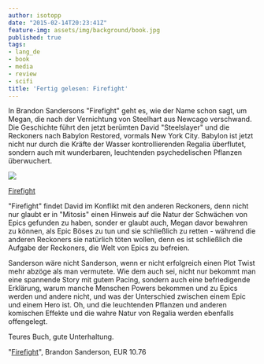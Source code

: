 ```yaml
---
author: isotopp
date: "2015-02-14T20:23:41Z"
feature-img: assets/img/background/book.jpg
published: true
tags:
- lang_de
- book
- media
- review
- scifi
title: 'Fertig gelesen: Firefight'
---
```

In Brandon Sandersons "Firefight" geht es, wie der Name schon sagt, um Megan, die nach der Vernichtung von Steelhart aus Newcago verschwand. Die Geschichte führt den jetzt berümten David "Steelslayer" und die Reckoners nach Babylon Restored, vormals New York City. Babylon ist jetzt nicht nur durch die Kräfte der Wasser kontrollierenden Regalia überflutet, sondern auch mit wunderbaren, leuchtenden psychedelischen Pflanzen überwuchert.

[![](/uploads/2015/02/firefight.jpg)](https://www.amazon.de/Firefight-Reckoners-Book-2-English-ebook/dp/B00JNQMKSC)

[Firefight](https://www.amazon.de/Firefight-Reckoners-Book-2-English-ebook/dp/B00JNQMKSC)

"Firefight" findet David im Konflikt mit den anderen Reckoners, denn nicht nur glaubt er in "Mitosis" einen Hinweis auf die Natur der Schwächen von Epics gefunden zu haben, sonder er glaubt auch, Megan davor bewahren zu können, als Epic Böses zu tun und sie schließlich zu retten - während die anderen Reckoners sie natürlich töten wollen, denn es ist schließlich die Aufgabe der Reckoners, die Welt von Epics zu befreien.

Sanderson wäre nicht Sanderson, wenn er nicht erfolgreich einen Plot Twist mehr abzöge als man vermutete. Wie dem auch sei, nicht nur bekommt man eine spannende Story mit gutem Pacing, sondern auch eine befriedigende Erklärung, warum manche Menschen Powers bekommen und zu Epics werden und andere nicht, und was der Unterschied zwischen einem Epic und einem Hero ist. Oh, und die leuchtenden Pflanzen und anderen komischen Effekte und die wahre Natur von Regalia werden ebenfalls offengelegt.

Teures Buch, gute Unterhaltung.

"[Firefight](https://www.amazon.de/Firefight-Reckoners-Book-2-English-ebook/dp/B00JNQMKSC)", Brandon Sanderson, EUR 10.76
